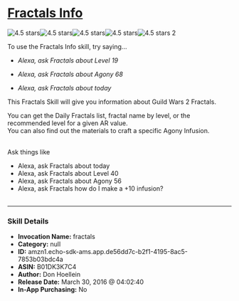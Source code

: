 # [Fractals Info](http://alexa.amazon.com/#skills/amzn1.echo-sdk-ams.app.de56dd7c-b2f1-4195-8ac5-7853b03bdc4a)
![4.5 stars](../../images/ic_star_black_18dp_1x.png)![4.5 stars](../../images/ic_star_black_18dp_1x.png)![4.5 stars](../../images/ic_star_black_18dp_1x.png)![4.5 stars](../../images/ic_star_black_18dp_1x.png)![4.5 stars](../../images/ic_star_half_black_18dp_1x.png) 2

To use the Fractals Info skill, try saying...

* *Alexa, ask Fractals about Level 19*

* *Alexa, ask Fractals about Agony 68*

* *Alexa, ask Fractals about today*

This Fractals Skill will give you information about Guild Wars 2 Fractals. <br>

You can get the Daily Fractals list, fractal name by level, or the recommended level for a given AR value.<br>
You can also find out the materials to craft a specific Agony Infusion. <br><br>

Ask things like<br>
- Alexa, ask Fractals about today<br>
- Alexa, ask Fractals about Level 40<br>
- Alexa, ask Fractals about Agony 56<br>
- Alexa, ask Fractals how do I make a +10 infusion?<br><br>

***

### Skill Details

* **Invocation Name:** fractals
* **Category:** null
* **ID:** amzn1.echo-sdk-ams.app.de56dd7c-b2f1-4195-8ac5-7853b03bdc4a
* **ASIN:** B01DK3K7C4
* **Author:** Don Hoellein
* **Release Date:** March 30, 2016 @ 04:02:40
* **In-App Purchasing:** No
